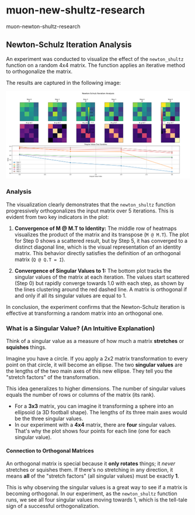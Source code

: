# muon-new-shultz-research
muon-newton-shultz-research

## Newton-Schulz Iteration Analysis

An experiment was conducted to visualize the effect of the `newton_shultz` function on a random 4x4 matrix. The function applies an iterative method to orthogonalize the matrix.

The results are captured in the following image:

![Matrix Transformation Visualization](matrix_transformation.png)

### Analysis

The visualization clearly demonstrates that the `newton_shultz` function progressively orthogonalizes the input matrix over 5 iterations. This is evident from two key indicators in the plot:

1.  **Convergence of M @ M.T to Identity:** The middle row of heatmaps visualizes the product of the matrix and its transpose (`M @ M.T`). The plot for Step 0 shows a scattered result, but by Step 5, it has converged to a distinct diagonal line, which is the visual representation of an identity matrix. This behavior directly satisfies the definition of an orthogonal matrix (`Q @ Q.T = I`).

2.  **Convergence of Singular Values to 1:** The bottom plot tracks the singular values of the matrix at each iteration. The values start scattered (Step 0) but rapidly converge towards 1.0 with each step, as shown by the lines clustering around the red dashed line. A matrix is orthogonal if and only if all its singular values are equal to 1.

In conclusion, the experiment confirms that the Newton-Schulz iteration is effective at transforming a random matrix into an orthogonal one.

### What is a Singular Value? (An Intuitive Explanation)

Think of a singular value as a measure of how much a matrix **stretches** or **squishes** things.

Imagine you have a circle. If you apply a 2x2 matrix transformation to every point on that circle, it will become an ellipse. The two **singular values** are the lengths of the two main axes of this new ellipse. They tell you the "stretch factors" of the transformation.

This idea generalizes to higher dimensions. The number of singular values equals the number of rows or columns of the matrix (its rank). 

- For a **3x3** matrix, you can imagine it transforming a sphere into an ellipsoid (a 3D football shape). The lengths of its three main axes would be the three singular values.
- In our experiment with a **4x4** matrix, there are **four** singular values. That's why the plot shows four points for each line (one for each singular value).

#### Connection to Orthogonal Matrices

An orthogonal matrix is special because it **only rotates** things; it *never* stretches or squishes them. If there's no stretching in any direction, it means **all** of the "stretch factors" (all singular values) must be exactly **1**.

This is why observing the singular values is a great way to see if a matrix is becoming orthogonal. In our experiment, as the `newton_shultz` function runs, we see all four singular values moving towards 1, which is the tell-tale sign of a successful orthogonalization.